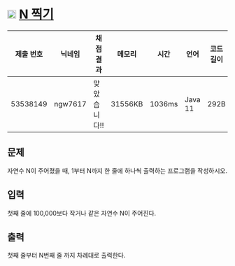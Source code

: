 # <img width="20px"  src="https://d2gd6pc034wcta.cloudfront.net/tier/1.svg" class="solvedac-tier"> [N 찍기](https://www.acmicpc.net/problem/2741) 

| 제출 번호 | 닉네임 | 채점 결과 | 메모리 | 시간 | 언어 | 코드 길이 |
|---|---|---|---|---|---|---|
|53538149|ngw7617|맞았습니다!! |31556KB|1036ms|Java 11|292B|

## 문제
<p>자연수 N이 주어졌을 때, 1부터 N까지 한 줄에 하나씩 출력하는 프로그램을 작성하시오.</p>

## 입력
<p>첫째 줄에 100,000보다 작거나 같은 자연수 N이 주어진다.</p>

## 출력
<p>첫째 줄부터 N번째 줄 까지 차례대로 출력한다.</p>

